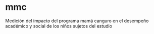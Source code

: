 # mmc
Medición del impacto del programa mamá canguro en el desempeño académico y social de los niños sujetos del estudio
